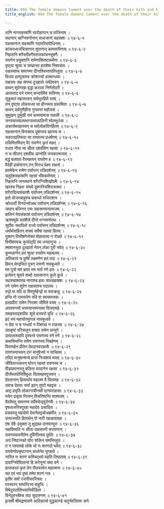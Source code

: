 ```yaml
---
title: 094 The female demons lament over the death of their kith and kin
title_english: 094 The female demons lament over the death of their kith and kin

---
```


<div class="audioEmbed"  caption="श्रीराम-हरिसीताराममूर्ति-घनपाठिभ्यां वचनम्" src="https://archive.org/download/Ramayana-recitation-Sriram-harisItArAmamUrti-Ghanapaati-v2/Kanda_6/Kanda_6_YK-094-The_female-demons_lament_over_the_death_of_their_kith_and kin_0.mp3"></div>

तानि नागसहस्राणि सारोहाणान् च वाजिनाम् ।  
रथानान् चाग्निवर्णानान् सध्वजानां सहस्रशः ॥ ९४-६-१  
राक्षसानान् सहस्राणि गदापरिघयोधिनाम् ।  
कांचनध्वजचित्राणान् शूराणान् कामरूपिणाम् ॥ ९४-६-२  
निहतानि शरैस्तीक्ष्णैस्तप्तकांचनभूषणैः ।  
रावणेन प्रयुक्तानि रामेणाक्लिष्टकर्मणा ॥ ९४-६-३  
दृष्ट्वा श्रुत्वा च सम्भ्रान्ता हतशेषा निशाचराः ।  
राक्षस्यश्च समागम्य दीनाश्चिन्तापरिप्लुताः ॥ ९४-६-४  
विधवा हतपुत्राश्च क्रोशन्त्यो हतबान्धवाः ।  
राक्षस्यः सह संगम्य दुःखार्ताः पर्यदेवयन् ॥ ९४-६-५  
कथन् शूर्पणखा वृद्धा कराला निर्णतोदरी ।  
आससाद वने रामन् कन्दर्पमिव रूपिणम् ॥ ९४-६-६  
सुकुमारं महासत्त्वन् सर्वभूतहिते रतम् ।  
तन् दृष्ट्वा लोकवध्या सा हीनरूपा प्रकामिता ॥ ९४-६-७  
कथन् सर्वगुणैर्हीना गुणवन्तं महौजसं ।  
सुमुखन् दुर्मुखी रामं कामयामास राक्षसी ॥ ९४-६-८  
जनस्यास्याल्पभाग्यत्वात्पलिनी श्वेतमूर्धजा ।  
अकार्यमपहास्यन् च सर्वलोकविगर्हितम् ॥ ९४-६-९  
राक्षसानान् विनाशाय दूषणस्य खरस्य च ।  
चकाराप्रतिरूपा सा राघवस्य प्रधर्षणम् ॥ ९४-६-१०  
तन्निमित्तमिदन् वैरं रावणेन कृतं महत् ।  
वधाय नीता सा सीता दशग्रीवेण रक्षसा ॥ ९४-६-११  
न च सीतान् दशग्रीवः प्राप्नोति जनकात्मजाम् ।  
बद्धं बलवता वैरमक्षयन् राघवेण ह ॥ ९४-६-१२  
वैदेहीं प्रार्थयानन् तन् विराधं प्रेक्ष्य राक्षसं ।  
हतमेकेन रामेण पर्याप्तन् तन्निदर्शनम् ॥ ९४-६-१३  
चतुर्दशसहस्राणि रक्षसां भीमकर्मणाम् ।  
निहतानि जनस्थाने शरैरग्निशिखोपमैः ॥ ९४-६-१४  
खरश्च निहतः संख्ये दूषणस्त्रिशिरास्तथा ।  
शरैरादित्यसंकाशैः पर्याप्तन् तन्निदर्शनम् ॥ ९४-६-१५  
हतो योजनबाहुश्च कबन्धो रुधिराशनः ।  
क्रोधार्तो विनदन्सोअथ पर्याप्तन् तन्निदर्शनम् ॥ ९४-६-१६  
जघान बलिनन् रामः सहस्रनयनात्मजम् ।  
बालिनं मेघसंकाशं पर्याप्तन् तन्निदर्शनम् ॥ ९४-६-१७  
ऋश्यमूके वसंशैले दीनो भग्नमनोरथः ।  
सुग्रीवः स्थापितो राज्ये पर्याप्तन् तन्निदर्शनम् ॥ ९४-६-१८  
धर्मार्थसहितन् वाक्यं सर्वेषां रक्षसां हितम् ।  
युक्तन् विभीषणेनोक्तं मोहात्तस्य न रोचते ॥ ९४-६-१९  
विभीषणवचः कुर्याद्यदि स्म धनदानुजः ।  
श्मशानभूता दुःखार्ता नेयन् लंका पुरी भवेत् ॥ ९४-६-२०  
कुम्भकर्णन् हतं श्रुत्वा राघवेण महाबलम् ।  
अतिकायं च दुर्मर्षं लक्ष्मणेन हतं तदा ॥ ९४-६-२१  
प्रियन् चेन्द्रजितं पुत्रन् रावणो नावबुध्यते ।  
मम पुत्रो मम भ्राता मम भर्ता रणे हतः ॥ ९४-६-२२  
इत्येवन् श्रूयते शब्दो राक्षसानान् कुले कुले ।  
रथाश्चाश्वाश्च नागाश्च हताः शतसहस्रशः ॥ ९४-६-२३  
रणे रामेण शूरेण राक्षसाश्च पदातयः ।  
रुद्रो वा यदि वा विष्णुर्महेन्द्रो वा शतक्रतुः ॥ ९४-६-२४  
हन्ति नो रामरूपेण यदि वा स्वयमन्तकः ।  
हतप्रवीरा रामेण निराशा जीविते वयम् ॥ ९४-६-२५  
अपश्यन्त्यो भयस्यान्तमनाथा विलपामहे ।  
रामहस्ताद्दशग्रीवः शूरो दत्तवरो युधि ॥ ९४-६-२६  
इदं भयं महाघोरमुत्पन्नं नावबुध्यते ।  
न देवा न च गन्धर्वा न पिशाचा न राकसाः ॥ ९४-६-२७  
उपसृष्टं परित्रातुन् शक्ता रामेण सन्युगे ।  
उत्पाताश्चापि दृश्यन्ते रावणस्य रणे रणे ॥ ९४-६-२८  
कथयिष्यन्ति रामेण रावणस्य निबर्हणम् ।  
पितामहेन प्रीतेन देवदानवराक्षसैः ॥ ९४-६-२९  
रावणस्याभयन् दत्तं मानुषेभ्यो न याचितम् ।  
तदिदं मानुषान्मन्ये प्राप्तं निःसंशयं भयम् ॥ ९४-६-३०  
जीवितान्तकरन् घोरन् रक्षसां रावणस्य च ।  
पीड्यमानास्तु बलिना वरदानेन रक्षसा ॥ ९४-६-३१  
दीप्तैस्तपोभिर्विबुधाः पितामहमपूजयन् ।  
देवतानान् हितार्थाय महात्मा वै पितामहः ॥ ९४-६-३२  
उवाच देवताः सर्वा इदन् तुष्टो महद्वचः ।  
अद्य प्रभृति लोकान्स्त्रीन्सर्वे दानवराक्षसाः ॥ ९४-६-३३  
भयेन प्रावृता नित्यन् विचरिष्यन्ति शाश्वतम् ।  
दैवतैस्तु समागम्य सर्वैश्चेन्द्रपुरोगमैः ॥ ९४-६-३४  
वृषध्वजस्त्रिपुरहा महादेवः प्रसादितः ।  
प्रसन्नस्तु महादेवो देवानेतद्वचोअब्रवीत् ॥ ९४-६-३५  
उत्पत्स्यति हितार्थन् वो नारी रक्षःक्षयावहा ।  
एषा देवैः प्रयुक्ता तु क्षुद्यथा दानवान्पुरा ॥ ९४-६-३६  
भक्षयिष्यति नः सीता राक्षसघ्नी सरावणान् ।  
रावणस्यापनीतेन दुर्विनीतस्य दुर्मतेः ॥ ९४-६-३७  
अयं निष्टानको घोरः शोकेन समभिप्लुतः ।  
तं न पश्यामहे लोके यो नः शरणदो भवेत् ॥ ९४-६-३८  
राघवेणोपसृष्टानान् कालेनेव युगक्षये ।  
नास्ति नः शरणं कश्चिद्भये महति तिष्ठताम् ॥ ९४-६-३९  
दावाग्निवेष्ठितानां हि करेणूनां यथा वने ।  
प्राप्तकालं कृतं तेन पौलस्त्येन महात्मना ॥ ९४-६-४०  
यत एवं भयं दृष्ठं तमेव शरणं गतः ।  
इतीव सर्वा रजनीचरस्त्रियः ।  
परस्परन् सम्परिरभ्य बाहुभिः ।  
विषेदुरार्तातिभयाभिपीडिता ।  
विनेदुरुच्चैश्च तदा सुदारुणम् ॥ ९४-६-४१  
इत्यार्षे श्रीमद्रामायणे आदिकाव्ये युद्धकाण्डे चतुर्नवतितमः सर्गः